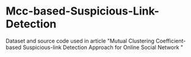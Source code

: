 # Mcc-based-Suspicious-Link-Detection
Dataset and source code used in article "Mutual Clustering Coefficient-based Suspicious-link Detection Approach for Online Social Network  "

